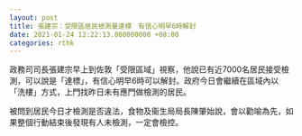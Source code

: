 ```yaml
---
layout: post
title: 張建宗：受限區居民檢測量達標　有信心明早6時解封
date: 2021-01-24 12:22:13.000000000 +08:00
categories: rthk
---
```


政務司司長張建宗早上到佐敦「受限區域」視察，他說已有近7000名居民接受檢測，可以說是「達標」，有信心明早6時可以解封。政府今日會繼續在區域內以「洗樓」方式，上門找昨日未有應門做檢測的居民。

被問到居民今日才檢測是否違法，食物及衞生局局長陳肇始說，會以勸喻為先，如果整個行動結束後發現有人未檢測，一定會檢控。
